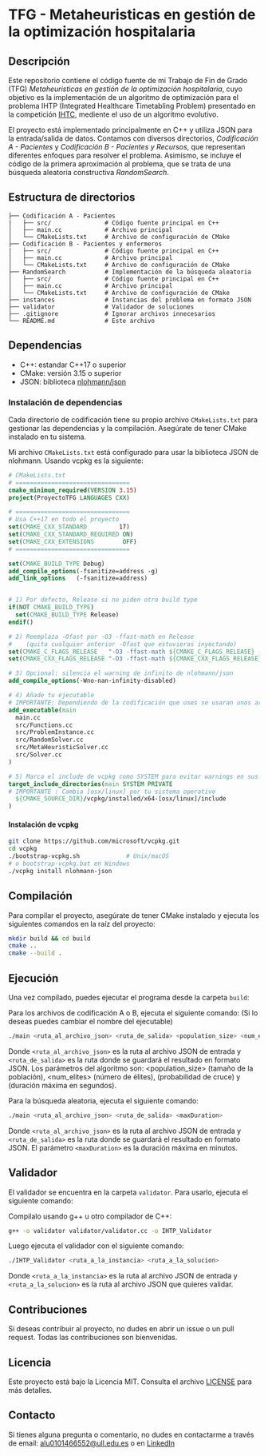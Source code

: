 # TFG - Metaheuristicas en gestión de la optimización hospitalaria

## Descripción

Este repositorio contiene el código fuente de mi Trabajo de Fin de Grado (TFG) _Metaheuristicas en gestión de la optimización hospitalaria_, cuyo objetivo es la implementación de un algoritmo de optimización para el problema IHTP (Integrated Healthcare Timetabling Problem) presentado en la competición [IHTC](https://ihtc2024.github.io), mediente el uso de un algoritmo evolutivo.

El proyecto está implementado principalmente en C++ y utiliza JSON para la entrada/salida de datos. Contamos con diversos directorios, _Codificación A - Pacientes_ y _Codificación B - Pacientes y Recursos_, que representan diferentes enfoques para resolver el problema. Asimismo, se incluye el código de la primera aproximación al problema, que se trata de una búsqueda aleatoria constructiva _RandomSearch_.

## Estructura de directorios

```text
├── Codificación A - Pacientes
|   ├── src/               # Código fuente principal en C++
│   ├── main.cc            # Archivo principal
│   └── CMakeLists.txt     # Archivo de configuración de CMake
├── Codificación B - Pacientes y enfermeros
|   ├── src/               # Código fuente principal en C++
│   ├── main.cc            # Archivo principal
│   └── CMakeLists.txt     # Archivo de configuración de CMake
├── RandomSearch           # Implementación de la búsqueda aleatoria
│   ├── src/               # Código fuente principal en C++ 
│   ├── main.cc            # Archivo principal
│   └── CMakeLists.txt     # Archivo de configuración de CMake
├── instances              # Instancias del problema en formato JSON
├── validator              # Validador de soluciones
├── .gitignore             # Ignorar archivos innecesarios
└── README.md              # Este archivo
```

## Dependencias

- C++: estandar C++17 o superior
- CMake: versión 3.15 o superior
- JSON: biblioteca [nlohmann/json](https://github.com/nlohmann/json)

### Instalación de dependencias

Cada directorio de codificación tiene su propio archivo `CMakeLists.txt` para gestionar las dependencias y la compilación. Asegúrate de tener CMake instalado en tu sistema.

Mi archivo `CMakeLists.txt` está configurado para usar la biblioteca JSON de nlohmann. Usando vcpkg es la siguiente:

```cmake
# CMakeLists.txt
# ================================
cmake_minimum_required(VERSION 3.15)
project(ProyectoTFG LANGUAGES CXX)

# ================================
# Usa C++17 en todo el proyecto
set(CMAKE_CXX_STANDARD         17)
set(CMAKE_CXX_STANDARD_REQUIRED ON)
set(CMAKE_CXX_EXTENSIONS        OFF)
# ================================

set(CMAKE_BUILD_TYPE Debug)
add_compile_options(-fsanitize=address -g)
add_link_options   (-fsanitize=address)


# 1) Por defecto, Release si no piden otro build type
if(NOT CMAKE_BUILD_TYPE)
  set(CMAKE_BUILD_TYPE Release)
endif()

# 2) Reemplaza -Ofast por -O3 -ffast-math en Release
#    (quita cualquier anterior -Ofast que estuvieras inyectando)
set(CMAKE_C_FLAGS_RELEASE   "-O3 -ffast-math ${CMAKE_C_FLAGS_RELEASE} -g")
set(CMAKE_CXX_FLAGS_RELEASE "-O3 -ffast-math ${CMAKE_CXX_FLAGS_RELEASE} -g")

# 3) Opcional: silencia el warning de infinito de nlohmann/json
add_compile_options(-Wno-nan-infinity-disabled)

# 4) Añade tu ejecutable
# IMPORTANTE: Dependiendo de la codificación que uses se usaran unos archivos u otros que debes modificar según las necesidades
add_executable(main
  main.cc
  src/Functions.cc
  src/ProblemInstance.cc
  src/RandomSolver.cc
  src/MetaHeuristicSolver.cc
  src/Solver.cc
)

# 5) Marca el include de vcpkg como SYSTEM para evitar warnings en sus headers
target_include_directories(main SYSTEM PRIVATE 
# IMPORTANTE : Cambia [osx/linux] por tu sistema operativo
  ${CMAKE_SOURCE_DIR}/vcpkg/installed/x64-[osx/linux]/include
)
```

#### Instalación de vcpkg

```bash
git clone https://github.com/microsoft/vcpkg.git
cd vcpkg
./bootstrap-vcpkg.sh             # Unix/macOS
# o bootstrap-vcpkg.bat en Windows
./vcpkg install nlohmann-json
```

## Compilación

Para compilar el proyecto, asegúrate de tener CMake instalado y ejecuta los siguientes comandos en la raíz del proyecto:

```bash
mkdir build && cd build
cmake ..
cmake --build .
```

## Ejecución

Una vez compilado, puedes ejecutar el programa desde la carpeta `build`:

Para los archivos de codificación A o B, ejecuta el siguiente comando: (Si lo deseas puedes cambiar el nombre del ejecutable)
```bash
./main <ruta_al_archivo_json> <ruta_de_salida> <population_size> <num_elites> <crossoverProb> <maxDuration>
```

Donde `<ruta_al_archivo_json>` es la ruta al archivo JSON de entrada y `<ruta_de_salida>` es la ruta donde se guardará el resultado en formato JSON. Los parámetros del algoritmo son: <population_size> (tamaño de la población), <num_elites> (número de élites), <crossoverProb> (probabilidad de cruce) y <maxDuration> (duración máxima en segundos).

Para la búsqueda aleatoria, ejecuta el siguiente comando:

```bash
./main <ruta_al_archivo_json> <ruta_de_salida> <maxDuration>
```
Donde `<ruta_al_archivo_json>` es la ruta al archivo JSON de entrada y `<ruta_de_salida>` es la ruta donde se guardará el resultado en formato JSON. El parámetro `<maxDuration>` es la duración máxima en minutos.

## Validador

El validador se encuentra en la carpeta `validator`. Para usarlo, ejecuta el siguiente comando:

Compilalo usando g++ u otro compilador de C++:

```bash
g++ -o validator validator/validator.cc -o IHTP_Validator
```

Luego ejecuta el validador con el siguiente comando:

```bash
./IHTP_Validator <ruta_a_la_instancia> <ruta_a_la_solucion>
```

Donde `<ruta_a_la_instancia>` es la ruta al archivo JSON de entrada y `<ruta_a_la_solucion>` es la ruta al archivo JSON que quieres validar.

## Contribuciones

Si deseas contribuir al proyecto, no dudes en abrir un issue o un pull request. Todas las contribuciones son bienvenidas.

## Licencia

Este proyecto está bajo la Licencia MIT. Consulta el archivo [LICENSE](LICENSE) para más detalles.

## Contacto

Si tienes alguna pregunta o comentario, no dudes en contactarme a través de email: [alu0101466552@ull.edu.es](mailto:alu0101466552@ull.edu.es) o en [LinkedIn](https://www.linkedin.com/in/javier-almenara-herrera)
